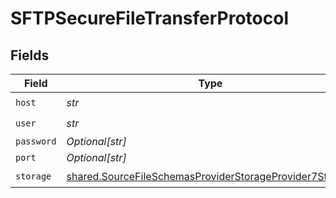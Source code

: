 # SFTPSecureFileTransferProtocol


## Fields

| Field                                                                                                                              | Type                                                                                                                               | Required                                                                                                                           | Description                                                                                                                        |
| ---------------------------------------------------------------------------------------------------------------------------------- | ---------------------------------------------------------------------------------------------------------------------------------- | ---------------------------------------------------------------------------------------------------------------------------------- | ---------------------------------------------------------------------------------------------------------------------------------- |
| `host`                                                                                                                             | *str*                                                                                                                              | :heavy_check_mark:                                                                                                                 | N/A                                                                                                                                |
| `user`                                                                                                                             | *str*                                                                                                                              | :heavy_check_mark:                                                                                                                 | N/A                                                                                                                                |
| `password`                                                                                                                         | *Optional[str]*                                                                                                                    | :heavy_minus_sign:                                                                                                                 | N/A                                                                                                                                |
| `port`                                                                                                                             | *Optional[str]*                                                                                                                    | :heavy_minus_sign:                                                                                                                 | N/A                                                                                                                                |
| `storage`                                                                                                                          | [shared.SourceFileSchemasProviderStorageProvider7Storage](../../models/shared/sourcefileschemasproviderstorageprovider7storage.md) | :heavy_check_mark:                                                                                                                 | N/A                                                                                                                                |
